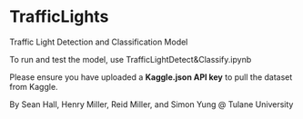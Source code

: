 # TrafficLights
Traffic Light Detection and Classification Model

To run and test the model, use TrafficLightDetect&Classify.ipynb

Please ensure you have uploaded a **Kaggle.json API key** to pull the dataset from Kaggle.

By Sean Hall, Henry Miller, Reid Miller, and Simon Yung  @ Tulane University 
